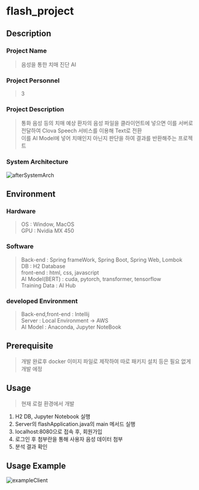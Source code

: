 # flash_project

## Description
### Project Name
> 음성을 통한 치매 진단 AI<br>
### Project Personnel
> 3<br>
### Project Description
> 통화 음성 등의 치매 예상 환자의 음성 파일을 클라이언트에 넣으면 이를 서버로 전달하여 Clova Speech 서비스를 이용해 Text로 전환 <br>
이를 AI Model에 넣어 치매인지 아닌지 판단을 하여 결과를 반환해주는 프로젝트<br>

### System Architecture
  ![afterSystemArch](https://user-images.githubusercontent.com/83682424/228255833-8bfec615-5943-449f-8097-4cb91fb308ca.jpg)

## Environment
### Hardware
> OS : Window, MacOS <br>
> GPU : Nvidia MX 450
  
### Software
  > Back-end : Spring frameWork, Spring Boot, Spring Web, Lombok<br>
  > DB : H2 Database<br>
  > front-end : html, css, javascript <br>
  > AI Model(BERT) : cuda, pytorch, transformer, tensorflow <br> 
  > Training Data : AI Hub
  
### developed Environment
  > Back-end,front-end : Intellij <br>
  > Server : Local Environment -> AWS <br>
  > AI Model : Anaconda, Jupyter NoteBook <br>
  
## Prerequisite
  > 개발 완료후 docker 이미지 파일로 제작하여 따로 패키지 설치 등은 필요 없게 개발 에정
  
## Usage
> 현재 로컬 환경에서 개발 <br>

 1. H2 DB, Jupyter Notebook 실행
 2. Server의 flashApplication.java의 main 메서드 실행
 3. localhost:8080으로 접속 후, 회원가입
 4. 로그인 후 첨부란을 통해 사용자 음성 데이터 첨부
 5. 분석 결과 확인

## Usage Example
![exampleClient](https://user-images.githubusercontent.com/83682424/228263906-079770d6-1b21-42d8-9c66-d5068a101378.jpg)

  
